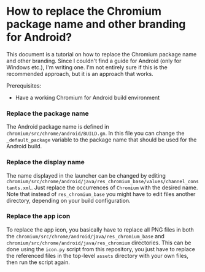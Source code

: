 # How to replace the Chromium package name and other branding for Android?
This document is a tutorial on how to replace the Chromium package name and other branding.
Since I couldn't find a guide for Android (only for Windows etc.), I'm writing one. I'm not entirely sure if this is the recommended approach, but it is an approach that works.

Prerequisites:
* Have a working Chromium for Android build environment


### Replace the package name
The Android package name is defined in `chromium/src/chrome/android/BUILD.gn`. In this file you can change the `_default_package` variable to the package name that should be used for the Android build.

### Replace the display name
The name displayed in the launcher can be changed by editing `chromium/src/chrome/android/java/res_chromium_base/values/channel_constants.xml`. Just replace the occurrences of `Chromium` with the desired name. Note that instead of `res_chromium_base` you might have to edit files another directory, depending on your build configuration.

### Replace the app icon
To replace the app icon, you basically have to replace all PNG files in both the `chromium/src/chrome/android/java/res_chromium_base` and `chromium/src/chrome/android/java/res_chromium` directories. This can be done using the `icon.py` script from this repository, you just have to replace the referenced files in the top-level `assets` directory with your own files, then run the script again.
